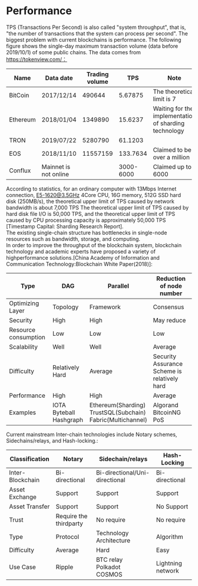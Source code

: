 # Performance

TPS (Transactions Per Second) is also called "system throughput", that is, "the number of transactions that the system can process per second". The biggest problem with current blockchains is performance. The following figure shows the single-day maximum transaction volume (data before 2019/10/1) of some public chains. The data comes from https://tokenview.com/：  

|Name|Data date|Trading volume|TPS|Note|
|---|---|---|---|---|
|BitCoin|2017/12/14|490644|5.67875|The theoretical limit is 7|
|Ethereum|2018/01/04|1349890|15.6237|Waiting for the implementation of sharding technology|
|TRON|2019/07/22|5280790|61.1203||
|EOS|2018/11/10|11557159|133.7634|Claimed to be over a million|
|Conflux|Mainnet is not online||3000-6000|Claimed up to 6000|

According to statistics, for an ordinary computer with 13Mbps Internet connection, E5-1620@3.5GHz 4Core CPU, 16G memory, 512G SSD hard disk (250MB/s), the theoretical upper limit of TPS caused by network bandwidth is about 7,000 TPS The theoretical upper limit of TPS caused by hard disk file I/O is 50,000 TPS, and the theoretical upper limit of TPS caused by CPU processing capacity is approximately 50,000 TPS [Timestamp Capital: Sharding Research Report].  
The existing single-chain structure has bottlenecks in single-node resources such as bandwidth, storage, and computing.  
In order to improve the throughput of the blockchain system, blockchain
technology and academic experts have proposed a variety of highperformance solutions.[China Academy of Information and Communication Technology:Blockchain White Paper(2018)]:  

|Type|DAG|Parallel|Reduction of node number|
|---|---|---|---|
|Optimizing Layer|Topology|Framework|Consensus|
|Security|High|High|May reduce|
|Resource consumption|Low|Low|Low|
|Scalability|Well|Well|Average|
|Difficulty|Relatively Hard|Average|Security Assurance Scheme is relatively hard|
|Performance|High|High|Average|
|Examples|IOTA<br>Byteball<br>Hashgraph|Ethereum(Sharding)<br>TrustSQL(Subchain)<br>Fabric(Multichannel)|Algorand<br>BitcoinNG<br>PoS|

Current mainstream Inter-chain technologies include Notary schemes, Sidechains/relays, and Hash-locking.: 

|Classification|Notary|Sidechain/relays|Hash-Locking|
|---|---|---|---|
|Inter-Blockchain|Bi-directional|Bi-directional/Uni-directional|Bi-directional|
|Asset Exchange|Support|Support|Support|
|Asset Transfer|Support|Support|No Support|
|Trust|Require the thirdparty|No require|No require |
|Type|Protocol|Technology Architecture|Algorithm|
|Difficulty|Average|Hard|Easy|
|Use Case|Ripple|BTC relay<br>Polkadot<br>COSMOS|Lightning network|
